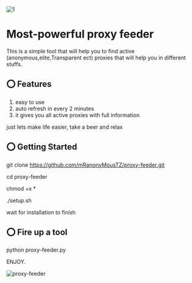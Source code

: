 ![1](https://user-images.githubusercontent.com/38766899/63697912-77754f80-c826-11e9-922a-a01676675b84.png)

# Most-powerful proxy feeder
This is a simple tool that will help you to find active (anonymous,elite,Transparent ect) proxies that will help you in different stuffs.

## ⭕️ Features

1. easy to use
2. auto refresh in every 2 minutes
3. it gives you all active proxies with full information

just lets make life easier, take a beer and relax


## ⭕️ Getting Started
git clone https://github.com/mRanonyMousTZ/proxy-feeder.git

cd proxy-feeder

chmod +x *

./setup.sh

wait for installation to finish

## ⭕️ Fire up a tool

python proxy-feeder.py

ENJOY.

![proxy-feeder](https://user-images.githubusercontent.com/38766899/63697272-40eb0500-c825-11e9-911d-8e6880eaa348.png)














